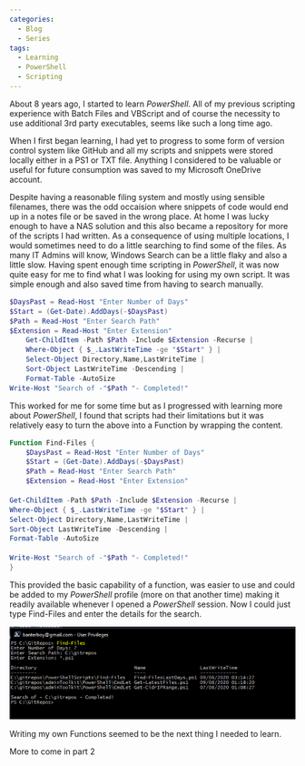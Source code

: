 ```yaml
---
categories:
  - Blog
  - Series
tags:
  - Learning
  - PowerShell
  - Scripting
---
```


About 8 years ago, I started to learn *PowerShell*. All of my previous scripting experience with Batch Files and VBScript and of course the necessity to use additional 3rd party executables, seems like such a long time ago.

When I first began learning, I had yet to progress to some form of version control system like GitHub and all my scripts and snippets were stored locally either in a PS1 or TXT file. Anything I considered to be valuable or useful for future consumption was saved to my Microsoft OneDrive account.

Despite having a reasonable filing system and mostly using sensible filenames, there was the odd occaision where snippets of code would end up in a notes file or be saved in the wrong place. At home I was lucky enough to have a NAS solution and this also became a repository for more of the scripts I had written. As a consequence of using multiple locations, I would sometimes need to do a little searching to find some of the files. As many IT Admins will know, Windows Search can be a little flaky and also a little slow. Having spent enough time scripting in *PowerShell*, it was now quite easy for me to find what I was looking for using my own script. It was simple enough and also saved time from having to search manually.

```powershell
$DaysPast = Read-Host "Enter Number of Days"
$Start = (Get-Date).AddDays(-$DaysPast)
$Path = Read-Host "Enter Search Path"
$Extension = Read-Host "Enter Extension"
    Get-ChildItem -Path $Path -Include $Extension -Recurse |
    Where-Object { $_.LastWriteTime -ge "$Start" } |
    Select-Object Directory,Name,LastWriteTime |
    Sort-Object LastWriteTime -Descending |
    Format-Table -AutoSize
Write-Host "Search of -"$Path "- Completed!"
```

This worked for me for some time but as I progressed with learning more about *PowerShell*, I found that scripts had their limitations but it was relatively easy to turn the above into a Function by wrapping the content.

```powershell
Function Find-Files {
	$DaysPast = Read-Host "Enter Number of Days"
	$Start = (Get-Date).AddDays(-$DaysPast)
	$Path = Read-Host "Enter Search Path"
	$Extension = Read-Host "Enter Extension"

Get-ChildItem -Path $Path -Include $Extension -Recurse |
Where-Object { $_.LastWriteTime -ge "$Start" } |
Select-Object Directory,Name,LastWriteTime |
Sort-Object LastWriteTime -Descending |
Format-Table -AutoSize

Write-Host "Search of -"$Path "- Completed!"
}
```

This provided the basic capability of a function, was easier to use and could be added to my *PowerShell* profile (more on that another time) making it readily available whenever I opened a *PowerShell* session. Now I could just type Find-Files and enter the details for the search.

<div>
<a href="https://raw.githubusercontent.com/BanterBoy/BanterBoy.github.io/master/assets/images/ScriptingtoCmdLet/Example1.png" data-fancybox data-title="Example of Function"><img src="https://raw.githubusercontent.com/BanterBoy/BanterBoy.github.io/master/assets/images/ScriptingtoCmdLet/Example1.png" alt="Example1"/></a>
</div>

Writing my own Functions seemed to be the next thing I needed to learn.

More to come in part 2
